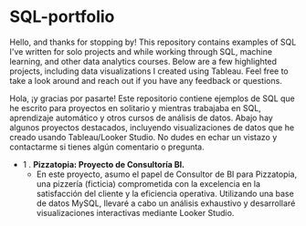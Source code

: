 # SQL-portfolio

Hello, and thanks for stopping by! This repository contains examples of SQL I've written for solo projects and while working through SQL, machine learning, and other data analytics courses. Below are a few highlighted projects, including data visualizations I created using Tableau. Feel free to take a look around and reach out if you have any feedback or questions.

Hola, ¡y gracias por pasarte! Este repositorio contiene ejemplos de SQL que he escrito para proyectos en solitario y mientras trabajaba en SQL, aprendizaje automático y otros cursos de análisis de datos. Abajo hay algunos proyectos destacados, incluyendo visualizaciones de datos que he creado usando Tableau/Looker Studio. No dudes en echar un vistazo y contactarme si tienes algún comentario o pregunta.

- 1 . **Pizzatopia: Proyecto de Consultoría BI.**
  * En este proyecto, asumo el papel de Consultor de BI para Pizzatopia, una pizzería (ficticia)   comprometida con la excelencia en la satisfacción del cliente y la eficiencia operativa.  Utilizando una base de datos MySQL, llevaré a cabo un análisis exhaustivo y desarrollaré visualizaciones interactivas mediante Looker Studio. 
